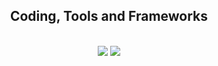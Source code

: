 
<a name="top"></a>




<h2 align="center">Coding, Tools and Frameworks</h2>
<br/>
<div align="center">
    <img src="https://skillicons.dev/icons?i=python,pycharm,vscode,sas,tensorflow,r,mysql,github,gcp,anaconda" />
    <img src="https://skillicons.dev/icons?i=windows,stackoverflow,pytorch,figma,latex,fedora,ubuntu" /><br>
</div>

		